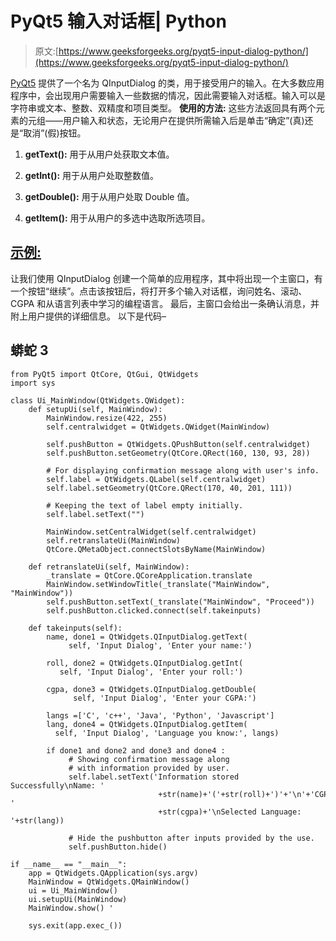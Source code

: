 # PyQt5 输入对话框| Python

> 原文:[https://www.geeksforgeeks.org/pyqt5-input-dialog-python/](https://www.geeksforgeeks.org/pyqt5-input-dialog-python/)

[PyQt5](https://www.geeksforgeeks.org/python-introduction-to-pyqt5/) 提供了一个名为 QInputDialog 的类，用于接受用户的输入。在大多数应用程序中，会出现用户需要输入一些数据的情况，因此需要输入对话框。输入可以是字符串或文本、整数、双精度和项目类型。
**使用的方法:**
这些方法返回具有两个元素的元组——用户输入和状态，无论用户在提供所需输入后是单击“确定”(真)还是“取消”(假)按钮。

1.  **getText():** 用于从用户处获取文本值。

2.  **getInt():** 用于从用户处取整数值。

3.  **getDouble():** 用于从用户处取 Double 值。

4.  **getItem():** 用于从用户的多选中选取所选项目。

## <u>示例:</u>

让我们使用 QInputDialog 创建一个简单的应用程序，其中将出现一个主窗口，有一个按钮“继续”。点击该按钮后，将打开多个输入对话框，询问姓名、滚动、CGPA 和从语言列表中学习的编程语言。
最后，主窗口会给出一条确认消息，并附上用户提供的详细信息。
以下是代码–

## 蟒蛇 3

```
from PyQt5 import QtCore, QtGui, QtWidgets
import sys

class Ui_MainWindow(QtWidgets.QWidget):
    def setupUi(self, MainWindow):
        MainWindow.resize(422, 255)
        self.centralwidget = QtWidgets.QWidget(MainWindow)

        self.pushButton = QtWidgets.QPushButton(self.centralwidget)
        self.pushButton.setGeometry(QtCore.QRect(160, 130, 93, 28))

        # For displaying confirmation message along with user's info.
        self.label = QtWidgets.QLabel(self.centralwidget)   
        self.label.setGeometry(QtCore.QRect(170, 40, 201, 111))

        # Keeping the text of label empty initially.      
        self.label.setText("")    

        MainWindow.setCentralWidget(self.centralwidget)
        self.retranslateUi(MainWindow)
        QtCore.QMetaObject.connectSlotsByName(MainWindow)

    def retranslateUi(self, MainWindow):
        _translate = QtCore.QCoreApplication.translate
        MainWindow.setWindowTitle(_translate("MainWindow", "MainWindow"))
        self.pushButton.setText(_translate("MainWindow", "Proceed"))
        self.pushButton.clicked.connect(self.takeinputs)

    def takeinputs(self):
        name, done1 = QtWidgets.QInputDialog.getText(
             self, 'Input Dialog', 'Enter your name:')

        roll, done2 = QtWidgets.QInputDialog.getInt(
           self, 'Input Dialog', 'Enter your roll:') 

        cgpa, done3 = QtWidgets.QInputDialog.getDouble(
              self, 'Input Dialog', 'Enter your CGPA:')

        langs =['C', 'c++', 'Java', 'Python', 'Javascript']
        lang, done4 = QtWidgets.QInputDialog.getItem(
          self, 'Input Dialog', 'Language you know:', langs)

        if done1 and done2 and done3 and done4 :
             # Showing confirmation message along
             # with information provided by user.
             self.label.setText('Information stored Successfully\nName: '
                                 +str(name)+'('+str(roll)+')'+'\n'+'CGPA: '
                                 +str(cgpa)+'\nSelected Language: '+str(lang))  

             # Hide the pushbutton after inputs provided by the use.
             self.pushButton.hide()     

if __name__ == "__main__":
    app = QtWidgets.QApplication(sys.argv)
    MainWindow = QtWidgets.QMainWindow()
    ui = Ui_MainWindow()
    ui.setupUi(MainWindow)
    MainWindow.show() '

    sys.exit(app.exec_())
```